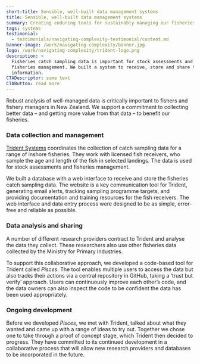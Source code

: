 ```yaml
---
short-title: Sensible, well-built data management systems
title: Sensible, well-built data management systems
summary: Creating enduring tools for sustainably managing our fisheries
tags: systems
testimonial:
  - testimonials/navigating-complexity-testimonial/content.md
banner-image: /work/navigating-complexity/banner.jpg
logo: /work/navigating-complexity/trident-logo.png
description: >
  Fisheries catch sampling data is important for stock assessments and
  fisheries management. We built a system to receive, store and share the
  information.
CTADescriptor: some text
CTAButton: read more
---
```


Robust analysis of well-managed data is critically important to fishers and
fishery managers in New Zealand. We support a commitment to collecting better
data – and getting more value from that data – to benefit our fisheries.

<!--more-->

### Data collection and management

[Trident Systems](https://www.tridentsystems.co.nz/) coordinates the collection
 of catch sampling data for a range of
 inshore fisheries. They work with licensed fish receivers, who sample the age
 and length of the fish in selected landings. The data is used for stock
 assessments and fisheries management.

We built a database with a web interface to receive and store the fisheries
catch sampling data. The website is a key communication tool for Trident,
generating email alerts, tracking sampling programme targets, and providing
documentation and training resources for the fish receivers. The web interface
and data entry process were designed to be as simple, error-free and reliable as
possible.

### Data analysis and sharing

A number of different research providers contract to Trident and analyse the
 data they collect. These researchers also use other fisheries data collected
  by the Ministry for Primary Industries.

To support this collaborative approach, we developed a code-based tool for
 Trident called <i>Pisces</i>. The tool enables multiple users to access the
 data but also tracks their actions via a central repository in GitHub, taking
 a ‘trust but verify’ approach. Users can continuously improve each other’s
 code, and the data owners can also inspect the code to be confident the data
 has been used appropriately.

### Ongoing development

Before we developed <i>Pisces</i>, we met with Trident, talked about what
they wanted and came up with a range of ideas to try out. Together we chose
one to take through a proof of concept stage, which Trident then decided to
progress. They have committed to its continued development in a collaborative
process that will allow new research providers and databases to be incorporated
in the future.
